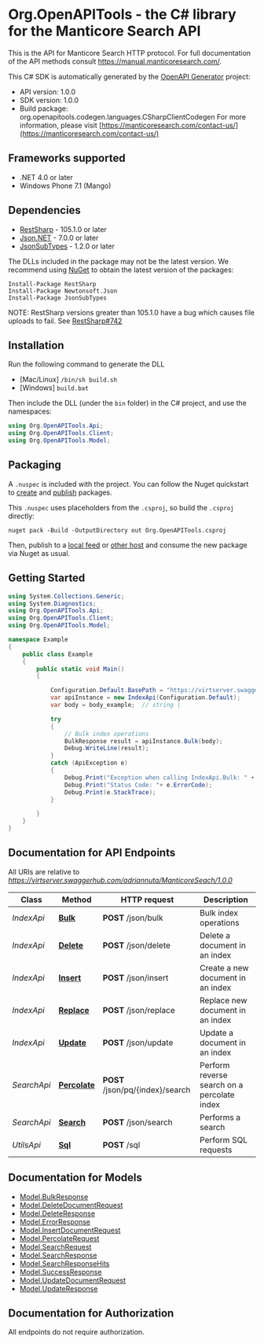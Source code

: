 # Org.OpenAPITools - the C# library for the Manticore Search API

This is the API for Manticore Search HTTP protocol.
For full documentation of the API methods consult https://manual.manticoresearch.com/.


This C# SDK is automatically generated by the [OpenAPI Generator](https://openapi-generator.tech) project:

- API version: 1.0.0
- SDK version: 1.0.0
- Build package: org.openapitools.codegen.languages.CSharpClientCodegen
    For more information, please visit [https://manticoresearch.com/contact-us/](https://manticoresearch.com/contact-us/)

## Frameworks supported


- .NET 4.0 or later
- Windows Phone 7.1 (Mango)

## Dependencies


- [RestSharp](https://www.nuget.org/packages/RestSharp) - 105.1.0 or later
- [Json.NET](https://www.nuget.org/packages/Newtonsoft.Json/) - 7.0.0 or later
- [JsonSubTypes](https://www.nuget.org/packages/JsonSubTypes/) - 1.2.0 or later

The DLLs included in the package may not be the latest version. We recommend using [NuGet](https://docs.nuget.org/consume/installing-nuget) to obtain the latest version of the packages:

```
Install-Package RestSharp
Install-Package Newtonsoft.Json
Install-Package JsonSubTypes
```

NOTE: RestSharp versions greater than 105.1.0 have a bug which causes file uploads to fail. See [RestSharp#742](https://github.com/restsharp/RestSharp/issues/742)

## Installation

Run the following command to generate the DLL

- [Mac/Linux] `/bin/sh build.sh`
- [Windows] `build.bat`

Then include the DLL (under the `bin` folder) in the C# project, and use the namespaces:

```csharp
using Org.OpenAPITools.Api;
using Org.OpenAPITools.Client;
using Org.OpenAPITools.Model;

```


## Packaging

A `.nuspec` is included with the project. You can follow the Nuget quickstart to [create](https://docs.microsoft.com/en-us/nuget/quickstart/create-and-publish-a-package#create-the-package) and [publish](https://docs.microsoft.com/en-us/nuget/quickstart/create-and-publish-a-package#publish-the-package) packages.

This `.nuspec` uses placeholders from the `.csproj`, so build the `.csproj` directly:

```
nuget pack -Build -OutputDirectory out Org.OpenAPITools.csproj
```

Then, publish to a [local feed](https://docs.microsoft.com/en-us/nuget/hosting-packages/local-feeds) or [other host](https://docs.microsoft.com/en-us/nuget/hosting-packages/overview) and consume the new package via Nuget as usual.


## Getting Started

```csharp
using System.Collections.Generic;
using System.Diagnostics;
using Org.OpenAPITools.Api;
using Org.OpenAPITools.Client;
using Org.OpenAPITools.Model;

namespace Example
{
    public class Example
    {
        public static void Main()
        {

            Configuration.Default.BasePath = "https://virtserver.swaggerhub.com/adriannuta/ManticoreSeach/1.0.0";
            var apiInstance = new IndexApi(Configuration.Default);
            var body = body_example;  // string | 

            try
            {
                // Bulk index operations
                BulkResponse result = apiInstance.Bulk(body);
                Debug.WriteLine(result);
            }
            catch (ApiException e)
            {
                Debug.Print("Exception when calling IndexApi.Bulk: " + e.Message );
                Debug.Print("Status Code: "+ e.ErrorCode);
                Debug.Print(e.StackTrace);
            }

        }
    }
}
```

## Documentation for API Endpoints

All URIs are relative to *https://virtserver.swaggerhub.com/adriannuta/ManticoreSeach/1.0.0*

Class | Method | HTTP request | Description
------------ | ------------- | ------------- | -------------
*IndexApi* | [**Bulk**](docs/IndexApi.md#bulk) | **POST** /json/bulk | Bulk index operations
*IndexApi* | [**Delete**](docs/IndexApi.md#delete) | **POST** /json/delete | Delete a document in an index
*IndexApi* | [**Insert**](docs/IndexApi.md#insert) | **POST** /json/insert | Create a new document in an index
*IndexApi* | [**Replace**](docs/IndexApi.md#replace) | **POST** /json/replace | Replace new document in an index
*IndexApi* | [**Update**](docs/IndexApi.md#update) | **POST** /json/update | Update a document in an index
*SearchApi* | [**Percolate**](docs/SearchApi.md#percolate) | **POST** /json/pq/{index}/search | Perform reverse search on a percolate index
*SearchApi* | [**Search**](docs/SearchApi.md#search) | **POST** /json/search | Performs a search
*UtilsApi* | [**Sql**](docs/UtilsApi.md#sql) | **POST** /sql | Perform SQL requests


## Documentation for Models

 - [Model.BulkResponse](docs/BulkResponse.md)
 - [Model.DeleteDocumentRequest](docs/DeleteDocumentRequest.md)
 - [Model.DeleteResponse](docs/DeleteResponse.md)
 - [Model.ErrorResponse](docs/ErrorResponse.md)
 - [Model.InsertDocumentRequest](docs/InsertDocumentRequest.md)
 - [Model.PercolateRequest](docs/PercolateRequest.md)
 - [Model.SearchRequest](docs/SearchRequest.md)
 - [Model.SearchResponse](docs/SearchResponse.md)
 - [Model.SearchResponseHits](docs/SearchResponseHits.md)
 - [Model.SuccessResponse](docs/SuccessResponse.md)
 - [Model.UpdateDocumentRequest](docs/UpdateDocumentRequest.md)
 - [Model.UpdateResponse](docs/UpdateResponse.md)


## Documentation for Authorization

All endpoints do not require authorization.
